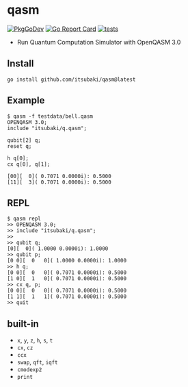# qasm

[![PkgGoDev](https://pkg.go.dev/badge/github.com/itsubaki/qasm)](https://pkg.go.dev/github.com/itsubaki/qasm)
[![Go Report Card](https://goreportcard.com/badge/github.com/itsubaki/qasm?style=flat-square)](https://goreportcard.com/report/github.com/itsubaki/qasm)
[![tests](https://github.com/itsubaki/qasm/workflows/tests/badge.svg?branch=main)](https://github.com/itsubaki/qasm/actions)

 - Run Quantum Computation Simulator with OpenQASM 3.0

## Install

```shell
go install github.com/itsubaki/qasm@latest
```

## Example

```shell
$ qasm -f testdata/bell.qasm
OPENQASM 3.0;
include "itsubaki/q.qasm";

qubit[2] q;
reset q;

h q[0];
cx q[0], q[1];

[00][  0]( 0.7071 0.0000i): 0.5000
[11][  3]( 0.7071 0.0000i): 0.5000
```

## REPL

```shell
$ qasm repl
>> OPENQASM 3.0;
>> include "itsubaki/q.qasm";
>> 
>> qubit q;
[0][  0]( 1.0000 0.0000i): 1.0000
>> qubit p;
[0 0][  0   0]( 1.0000 0.0000i): 1.0000
>> h q;
[0 0][  0   0]( 0.7071 0.0000i): 0.5000
[1 0][  1   0]( 0.7071 0.0000i): 0.5000
>> cx q, p;
[0 0][  0   0]( 0.7071 0.0000i): 0.5000
[1 1][  1   1]( 0.7071 0.0000i): 0.5000
>> quit
```

## built-in

 * `x`, `y`, `z`, `h`, `s`, `t`
 * `cx`, `cz`
 * `ccx`
 * `swap`, `qft`, `iqft`
 * `cmodexp2`
 * `print`
